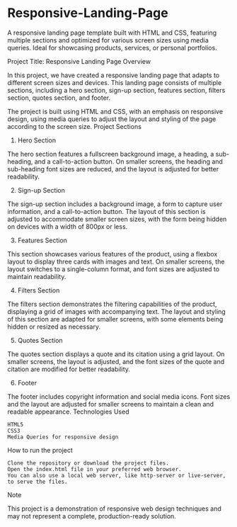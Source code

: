 # Responsive-Landing-Page
A responsive landing page template built with HTML and CSS, featuring multiple sections and optimized for various screen sizes using media queries. Ideal for showcasing products, services, or personal portfolios.

Project Title: Responsive Landing Page
Overview

In this project, we have created a responsive landing page that adapts to different screen sizes and devices. This landing page consists of multiple sections, including a hero section, sign-up section, features section, filters section, quotes section, and footer.

The project is built using HTML and CSS, with an emphasis on responsive design, using media queries to adjust the layout and styling of the page according to the screen size.
Project Sections

1. Hero Section

The hero section features a fullscreen background image, a heading, a sub-heading, and a call-to-action button. On smaller screens, the heading and sub-heading font sizes are reduced, and the layout is adjusted for better readability.

2. Sign-up Section

The sign-up section includes a background image, a form to capture user information, and a call-to-action button. The layout of this section is adjusted to accommodate smaller screen sizes, with the form being hidden on devices with a width of 800px or less.

3. Features Section

This section showcases various features of the product, using a flexbox layout to display three cards with images and text. On smaller screens, the layout switches to a single-column format, and font sizes are adjusted to maintain readability.

4. Filters Section

The filters section demonstrates the filtering capabilities of the product, displaying a grid of images with accompanying text. The layout and styling of this section are adapted for smaller screens, with some elements being hidden or resized as necessary.

5. Quotes Section

The quotes section displays a quote and its citation using a grid layout. On smaller screens, the layout is adjusted, and the font sizes of the quote and citation are modified for better readability.

6. Footer

The footer includes copyright information and social media icons. Font sizes and the layout are adjusted for smaller screens to maintain a clean and readable appearance.
Technologies Used

    HTML5
    CSS3
    Media Queries for responsive design

How to run the project

    Clone the repository or download the project files.
    Open the index.html file in your preferred web browser.
    You can also use a local web server, like http-server or live-server, to serve the files.

Note

This project is a demonstration of responsive web design techniques and may not represent a complete, production-ready solution.
